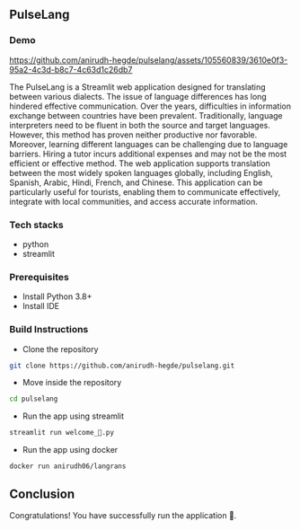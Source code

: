 ## PulseLang

### Demo

https://github.com/anirudh-hegde/pulselang/assets/105560839/3610e0f3-95a2-4c3d-b8c7-4c63d1c26db7

The PulseLang is a Streamlit web application designed for translating between various dialects. The issue of language differences has long hindered effective communication. Over the years, difficulties in information exchange between countries have been prevalent. Traditionally, language interpreters need to be fluent in both the source and target languages. However, this method has proven neither productive nor favorable. Moreover, learning different languages can be challenging due to language barriers. Hiring a tutor incurs additional expenses and may not be the most efficient or effective method.
The web application supports translation between the most widely spoken languages globally, including English, Spanish, Arabic, Hindi, French, and Chinese. This application can be particularly useful for tourists, enabling them to communicate effectively, integrate with local communities, and access accurate information.

### Tech stacks
* python
* streamlit

### Prerequisites
* Install Python 3.8+
* Install IDE

### Build Instructions
* Clone the repository
```sh
git clone https://github.com/anirudh-hegde/pulselang.git
```

* Move inside the repository
```sh
cd pulselang
```

* Run the app using streamlit
```sh
streamlit run welcome_👋️.py 
```

* Run the app using docker
```
docker run anirudh06/langrans
```

## Conclusion
Congratulations! You have successfully run the application 🚀️.

